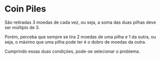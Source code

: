 # Coin Piles

São retiradas 3 moedas de cada vez, ou seja, a soma das duas pilhas deve ser múltiplo de 3.

Porém, perceba que sempre se tira 2 moedas de uma pilha e 1 da outra, ou seja, o máximo que uma pilha pode ter é o dobro de moedas da outra.

Cumprindo essas duas condições, pode-se selecionar o problema.
